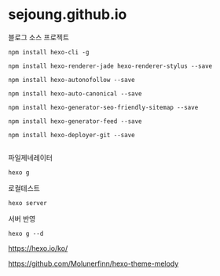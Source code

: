 # sejoung.github.io

블로그 소스 프로젝트 

```
npm install hexo-cli -g

npm install hexo-renderer-jade hexo-renderer-stylus --save

npm install hexo-autonofollow --save

npm install hexo-auto-canonical --save 

npm install hexo-generator-seo-friendly-sitemap --save

npm install hexo-generator-feed --save

npm install hexo-deployer-git --save


```
파일제네레이터
```
hexo g
```

로컬테스트
```
hexo server
```
서버 반영

```
hexo g --d
```

https://hexo.io/ko/


https://github.com/Molunerfinn/hexo-theme-melody
